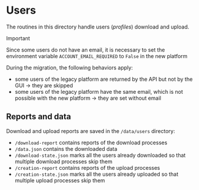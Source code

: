 # Users

The routines in this directory handle users (*profiles*) download and upload.

> [!IMPORTANT]
> Since some users do not have an email, it is necessary to set the environment variable `ACCOUNT_EMAIL_REQUIRED` to `False` in the new platform

During the migration, the following behaviors apply:

- some users of the legacy platform are returned by the API but not by the GUI -> they are skipped
- some users of the legacy platform have the same email, which is not possible with the new platform -> they are set without email

## Reports and data

Download and upload reports are saved in the `/data/users` directory:

- `/download-report` contains reports of the download processes
- `/data.json` contains the downloaded data
- `/download-state.json` marks all the users already downloaded so that multiple download processes skip them
- `/creation-report` contains reports of the upload processes
- `/creation-state.json` marks all the users already uploaded so that multiple upload processes skip them
